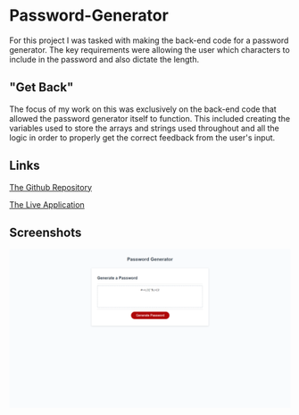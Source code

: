 # Password-Generator
For this project I was tasked with making the back-end code for a password generator. The key requirements were allowing the user which characters to include in the password and also dictate the length.

##  "Get Back"
The focus of my work on this was exclusively on the back-end code that allowed the password generator itself to function. This included creating the variables used to store the arrays and strings used throughout and all the logic in order to properly get the correct feedback from the user's input.

## Links

[The Github Repository](https://github.com/JGuerrero126/Password-Generator)

[The Live Application](https://jguerrero126.github.io/Password-Generator/)

## Screenshots

![Screenshot](Screenshot.png)